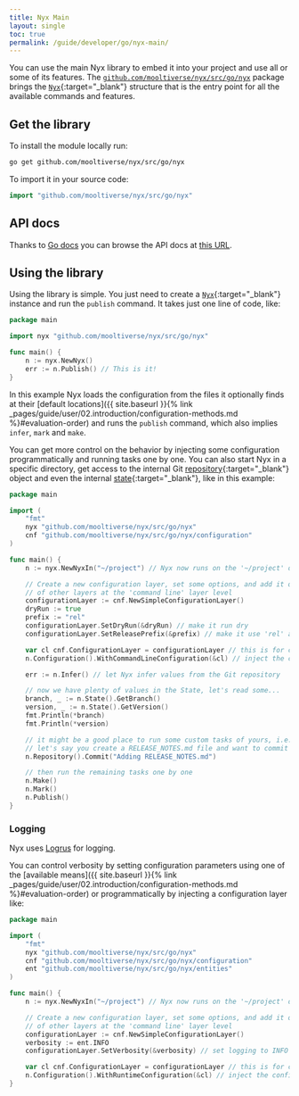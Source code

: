 ```yaml
---
title: Nyx Main
layout: single
toc: true
permalink: /guide/developer/go/nyx-main/
---
```


You can use the main Nyx library to embed it into your project and use all or some of its features. The [`github.com/mooltiverse/nyx/src/go/nyx`](https://godocs.io/github.com/mooltiverse/nyx/src/go/nyx) package brings the [`Nyx`](https://godocs.io/github.com/mooltiverse/nyx/src/go/nyx#Nyx){:target="_blank"} structure that is the entry point for all the available commands and features.

## Get the library

To install the module locally run:

```bash
go get github.com/mooltiverse/nyx/src/go/nyx
```

To import it in your source code:

```go
import "github.com/mooltiverse/nyx/src/go/nyx"
```

## API docs

Thanks to [Go docs](https://godocs.io/) you can browse the API docs at [this URL](https://godocs.io/github.com/mooltiverse/nyx/src/go/nyx).

## Using the library

Using the library is simple. You just need to create a [`Nyx`](https://godocs.io/github.com/mooltiverse/nyx/src/go/nyx#Nyx){:target="_blank"} instance and run the `publish` command. It takes just one line of code, like:

```go
package main

import nyx "github.com/mooltiverse/nyx/src/go/nyx"

func main() {
    n := nyx.NewNyx()
    err := n.Publish() // This is it!
}
```

In this example Nyx loads the configuration from the files it optionally finds at their [default locations]({{ site.baseurl }}{% link _pages/guide/user/02.introduction/configuration-methods.md %}#evaluation-order) and runs the `publish` command, which also implies `infer`, `mark` and `make`.

You can get more control on the behavior by injecting some configuration programmatically and running tasks one by one. You can also start Nyx in a specific directory, get access to the internal Git [repository](https://godocs.io/github.com/mooltiverse/nyx/src/go/nyx#Nyx.Repository){:target="_blank"} object and even the internal [state](https://godocs.io/github.com/mooltiverse/nyx/src/go/nyx#Nyx.State){:target="_blank"}, like in this example:

```go
package main

import (
    "fmt"
    nyx "github.com/mooltiverse/nyx/src/go/nyx"
    cnf "github.com/mooltiverse/nyx/src/go/nyx/configuration"
)

func main() {
    n := nyx.NewNyxIn("~/project") // Nyx now runs on the '~/project' directory

    // Create a new configuration layer, set some options, and add it on top
    // of other layers at the 'command line' layer level
    configurationLayer := cnf.NewSimpleConfigurationLayer()
    dryRun := true
    prefix := "rel"
    configurationLayer.SetDryRun(&dryRun) // make it run dry
    configurationLayer.SetReleasePrefix(&prefix) // make it use 'rel' as the prefix for generated versions

    var cl cnf.ConfigurationLayer = configurationLayer // this is for casting, but you can use reflections
    n.Configuration().WithCommandLineConfiguration(&cl) // inject the configuration

    err := n.Infer() // let Nyx infer values from the Git repository

    // now we have plenty of values in the State, let's read some...
    branch, _ := n.State().GetBranch()
    version, _ := n.State().GetVersion()
    fmt.Println(*branch)
    fmt.Println(*version)

    // it might be a good place to run some custom tasks of yours, i.e. using the Git Repository
    // let's say you create a RELEASE_NOTES.md file and want to commit it
    n.Repository().Commit​("Adding RELEASE_NOTES.md")

    // then run the remaining tasks one by one
    n.Make()
    n.Mark()
    n.Publish()
}
```

### Logging

Nyx uses [Logrus](https://godocs.io/github.com/sirupsen/logrus) for logging.

You can control verbosity by setting configuration parameters using one of the [available means]({{ site.baseurl }}{% link _pages/guide/user/02.introduction/configuration-methods.md %}#evaluation-order) or programmatically by injecting a configuration layer like:

```go
package main

import (
    "fmt"
    nyx "github.com/mooltiverse/nyx/src/go/nyx"
    cnf "github.com/mooltiverse/nyx/src/go/nyx/configuration"
    ent "github.com/mooltiverse/nyx/src/go/nyx/entities"
)

func main() {
    n := nyx.NewNyxIn("~/project") // Nyx now runs on the '~/project' directory

    // Create a new configuration layer, set some options, and add it on top
    // of other layers at the 'command line' layer level
    configurationLayer := cnf.NewSimpleConfigurationLayer()
    verbosity := ent.INFO
    configurationLayer.SetVerbosity(&verbosity) // set logging to INFO

    var cl cnf.ConfigurationLayer = configurationLayer // this is for casting, but you can use reflections
    n.Configuration().WithRuntimeConfiguration(&cl) // inject the configuration
}
```
